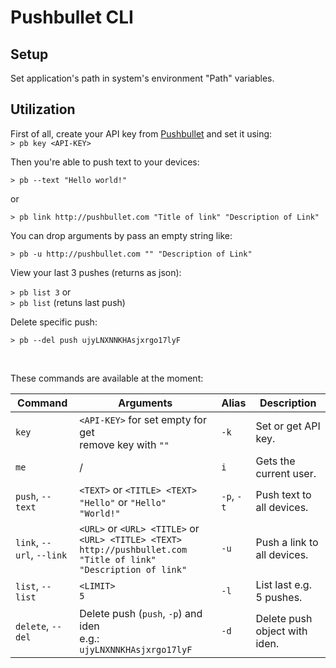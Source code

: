 # Pushbullet CLI

## Setup

Set application's path in system's environment "Path" variables.

## Utilization

First of all, create your API key from [Pushbullet](http://pushbullet.com) and set it using: <br />
`> pb key <API-KEY>`

Then you're able to push text to your devices:

`> pb --text "Hello world!"`

or

`> pb link http://pushbullet.com "Title of link" "Description of Link"`

You can drop arguments by pass an empty string like:

`> pb -u http://pushbullet.com "" "Description of Link"`

View your last 3 pushes (returns as json):

`> pb list 3` or <br />
`> pb list` (retuns last push)

Delete specific push:

`> pb --del push ujyLNXNNKHAsjxrgo17lyF`

<br />

These commands are available at the moment:

Command                    | Arguments                                                                                                                | Alias      | Description                  |
---------------------------|--------------------------------------------------------------------------------------------------------------------------|------------|------------------------------|
`key`                      | `<API-KEY>` for set empty for get <br /> remove key with `""`                                                            | `-k`       | Set or get API key.          |
`me`                       | /                                                                                                                        | `i`        | Gets the current user.       |
`push`, `--text`           | `<TEXT>` or `<TITLE> <TEXT>` <br /> `"Hello"` or `"Hello" "World!"`                                                      | `-p`, `-t` | Push text to all devices.    |
`link`, `--url`, `--link`  | `<URL>` or `<URL> <TITLE>` or `<URL> <TITLE> <TEXT>` <br/> `http://pushbullet.com "Title of link" "Description of link"` | `-u`       | Push a link to all devices.  |
`list`, `--list`           | `<LIMIT>` <br /> `5`                                                                                                     | `-l`       | List last e.g. 5 pushes.     |
`delete`, `--del`          | Delete push (`push`, `-p`) and iden <br /> e.g.: `ujyLNXNNKHAsjxrgo17lyF`                                                | `-d`       | Delete push object with iden.|
